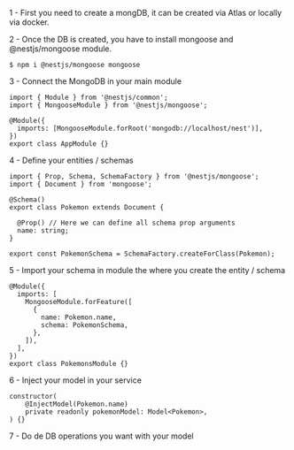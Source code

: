 1 - First you need to create a mongDB, it can be created via Atlas or locally via docker.

2 - Once the DB is created, you have to install mongoose and @nestjs/mongoose module.

```
$ npm i @nestjs/mongoose mongoose
```
3 - Connect the MongoDB in your main module

```
import { Module } from '@nestjs/common';
import { MongooseModule } from '@nestjs/mongoose';

@Module({
  imports: [MongooseModule.forRoot('mongodb://localhost/nest')],
})
export class AppModule {}
```

4 - Define your entities / schemas

```
import { Prop, Schema, SchemaFactory } from '@nestjs/mongoose';
import { Document } from 'mongoose';

@Schema()
export class Pokemon extends Document {

  @Prop() // Here we can define all schema prop arguments
  name: string;
}

export const PokemonSchema = SchemaFactory.createForClass(Pokemon);
```

5 - Import your schema in module the where you create the entity / schema

```
@Module({
  imports: [
    MongooseModule.forFeature([
      {
        name: Pokemon.name,
        schema: PokemonSchema,
      },
    ]),
  ],
})
export class PokemonsModule {}
```

6 - Inject your model in your service

```
constructor(
    @InjectModel(Pokemon.name)
    private readonly pokemonModel: Model<Pokemon>,
) {}
```

7 - Do de DB operations you want with your model